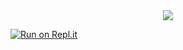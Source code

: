 <center><img src="https://capsule-render.vercel.app/api?type=waving&color=gradient&height=200&section=header&text=Amarok-Website-Code&fontSize=80&fontAlignY=35&animation=twinkling&fontColor=gradient" /></center>

[![Run on Repl.it](https://repl.it/badge/github/voidfy69/amarok)](https://repl.it/github/voidfy79/amarok)
